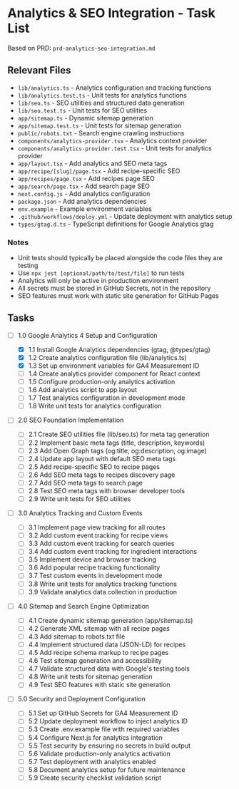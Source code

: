 # Analytics & SEO Integration - Task List

Based on PRD: `prd-analytics-seo-integration.md`

## Relevant Files

- `lib/analytics.ts` - Analytics configuration and tracking functions
- `lib/analytics.test.ts` - Unit tests for analytics functions
- `lib/seo.ts` - SEO utilities and structured data generation
- `lib/seo.test.ts` - Unit tests for SEO utilities
- `app/sitemap.ts` - Dynamic sitemap generation
- `app/sitemap.test.ts` - Unit tests for sitemap generation
- `public/robots.txt` - Search engine crawling instructions
- `components/analytics-provider.tsx` - Analytics context provider
- `components/analytics-provider.test.tsx` - Unit tests for analytics provider
- `app/layout.tsx` - Add analytics and SEO meta tags
- `app/recipe/[slug]/page.tsx` - Add recipe-specific SEO
- `app/recipes/page.tsx` - Add recipes page SEO
- `app/search/page.tsx` - Add search page SEO
- `next.config.js` - Add analytics configuration
- `package.json` - Add analytics dependencies
- `env.example` - Example environment variables
- `.github/workflows/deploy.yml` - Update deployment with analytics setup
- `types/gtag.d.ts` - TypeScript definitions for Google Analytics gtag

### Notes

- Unit tests should typically be placed alongside the code files they are testing
- Use `npx jest [optional/path/to/test/file]` to run tests
- Analytics will only be active in production environment
- All secrets must be stored in GitHub Secrets, not in the repository
- SEO features must work with static site generation for GitHub Pages

## Tasks

- [ ] 1.0 Google Analytics 4 Setup and Configuration

  - [x] 1.1 Install Google Analytics dependencies (gtag, @types/gtag)
  - [x] 1.2 Create analytics configuration file (lib/analytics.ts)
  - [x] 1.3 Set up environment variables for GA4 Measurement ID
  - [ ] 1.4 Create analytics provider component for React context
  - [ ] 1.5 Configure production-only analytics activation
  - [ ] 1.6 Add analytics script to app layout
  - [ ] 1.7 Test analytics configuration in development mode
  - [ ] 1.8 Write unit tests for analytics configuration

- [ ] 2.0 SEO Foundation Implementation

  - [ ] 2.1 Create SEO utilities file (lib/seo.ts) for meta tag generation
  - [ ] 2.2 Implement basic meta tags (title, description, keywords)
  - [ ] 2.3 Add Open Graph tags (og:title, og:description, og:image)
  - [ ] 2.4 Update app layout with default SEO meta tags
  - [ ] 2.5 Add recipe-specific SEO to recipe pages
  - [ ] 2.6 Add SEO meta tags to recipes discovery page
  - [ ] 2.7 Add SEO meta tags to search page
  - [ ] 2.8 Test SEO meta tags with browser developer tools
  - [ ] 2.9 Write unit tests for SEO utilities

- [ ] 3.0 Analytics Tracking and Custom Events

  - [ ] 3.1 Implement page view tracking for all routes
  - [ ] 3.2 Add custom event tracking for recipe views
  - [ ] 3.3 Add custom event tracking for search queries
  - [ ] 3.4 Add custom event tracking for ingredient interactions
  - [ ] 3.5 Implement device and browser tracking
  - [ ] 3.6 Add popular recipe tracking functionality
  - [ ] 3.7 Test custom events in development mode
  - [ ] 3.8 Write unit tests for analytics tracking functions
  - [ ] 3.9 Validate analytics data collection in production

- [ ] 4.0 Sitemap and Search Engine Optimization

  - [ ] 4.1 Create dynamic sitemap generation (app/sitemap.ts)
  - [ ] 4.2 Generate XML sitemap with all recipe pages
  - [ ] 4.3 Add sitemap to robots.txt file
  - [ ] 4.4 Implement structured data (JSON-LD) for recipes
  - [ ] 4.5 Add recipe schema markup to recipe pages
  - [ ] 4.6 Test sitemap generation and accessibility
  - [ ] 4.7 Validate structured data with Google's testing tools
  - [ ] 4.8 Write unit tests for sitemap generation
  - [ ] 4.9 Test SEO features with static site generation

- [ ] 5.0 Security and Deployment Configuration
  - [ ] 5.1 Set up GitHub Secrets for GA4 Measurement ID
  - [ ] 5.2 Update deployment workflow to inject analytics ID
  - [ ] 5.3 Create .env.example file with required variables
  - [ ] 5.4 Configure Next.js for analytics integration
  - [ ] 5.5 Test security by ensuring no secrets in build output
  - [ ] 5.6 Validate production-only analytics activation
  - [ ] 5.7 Test deployment with analytics enabled
  - [ ] 5.8 Document analytics setup for future maintenance
  - [ ] 5.9 Create security checklist validation script
